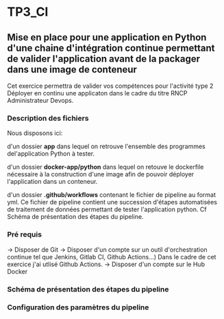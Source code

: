 # TP3_CI
## Mise en place pour une application en Python d'une chaine d'intégration continue permettant de valider l'application avant de la packager dans une image de conteneur
Cet exercice permettra de valider vos compétences pour l'activité type 2 Déployer en continu une applicaton dans le cadre du titre RNCP Administrateur Devops.

### Description des fichiers 
Nous disposons ici: 

d'un dossier **app** dans lequel on retrouve l'ensemble des programmes del'application Python à tester. 

d'un dossier **docker-app/python** dans lequel on retouve le dockerfile nécessaire à la construction d'une image afin de pouvoir déployer l'application dans un conteneur. 

d'un dossier **.github/workflows** contenant le fichier de pipeline au format yml. Ce fichier de pipeline contient une succession d'étapes automatisées de traitement de données permettant de tester l'application python. Cf Schéma de présentation des étapes du pipeline. 

### Pré requis 
-> Disposer de Git
-> Disposer d'un compte sur un outil d'orchestration continue tel que Jenkins, Gitlab CI, Github Actions...) 
   Dans le cadre de cet exercice j'ai utlisé Github Actions. 
-> Disposer d'un compte sur le Hub Docker

### Schéma de présentation des étapes du pipeline 

### Configuration des paramètres du pipeline


